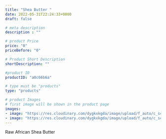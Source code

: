 ```yaml
---
title: "Shea Butter "
date: 2022-05-31T22:24:33+0000
draft: false

# meta description
description : ""

# product Price
price: "0"
priceBefore: "0"

# Product Short Description
shortDescription: ""

#product ID
productID: "a0c66b6a"

# type must be "products"
type: "products"

# product Images
# first image will be shown in the product page
images:
- image: "https://res.cloudinary.com/dygkxkgda/image/upload/f_auto/c_scale,fl_progressive,q_auto:good,w_640/product-images/1Y21KW_oyEvylSdMoClPjtCEqSiWUmNMn"
- image: "https://res.cloudinary.com/dygkxkgda/image/upload/f_auto/c_scale,fl_progressive,q_auto:good,w_640/product-images/1kLZt0nE-uMDEzDdcE5YDuCrDBqKfSR9s"
---
```


Raw African Shea Butter
